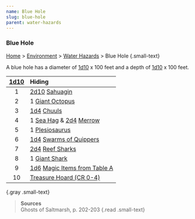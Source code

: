 ```yaml
---
name: Blue Hole
slug: blue-hole
parent: water-hazards
---
```

### Blue Hole
[Home](dm-operations-center) > [Environment](environment-menu) > [Water Hazards](water-hazards) > Blue Hole {.small-text}

A blue hole has a diameter of [1d10](/roll/1d10) x 100 feet and a depth of [1d10](/roll/1d10) x 100 feet.

| [1d10](/roll/1d10) | Hiding                                                         |
| :----: | :------------------------------------------------------------------------- |
|   1    | [2d10](/roll/2d10) [Sahuagin](/monster/sahuagin)                           |
|   2    | 1 [Giant Octopus](/monster/giant-octopus)                                  |
|   3    | [1d4](/roll/1d4) [Chuuls](/monster/chuul)                                  |
|   4    | 1 [Sea Hag](/monster/sea-hag) & [2d4](/roll/2d4) [Merrow](/monster/merrow) |
|   5    | 1 [Plesiosaurus](/monster/plesiosaurus)                                    |
|   6    | [1d4](/roll/1d4) [Swarms of Quippers](/monster/swarm-of-quippers)          |
|   7    | [2d4](/roll/2d4) [Reef Sharks](/monster/reef-shark)                        |
|   8    | 1 [Giant Shark](/monster/giant-shark)                                      |
|   9    | [1d6](/roll/1d6) [Magic Items from Table A](magic-items-table)             |
|   10   | [Treasure Hoard (CR 0-4)](treasure-generator)                              |
{.gray .small-text}

> **Sources** <br/>
> Ghosts of Saltmarsh, p. 202-203
{.read .small-text}
